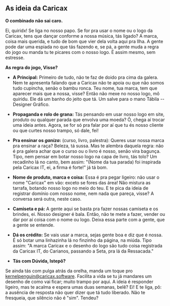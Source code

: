 ## As ideia da Caricax



**O combinado não sai caro.**

Ei, quiridx! Se liga no nosso papo. Se for pra usar o nome ou o logo da Caricax, tens que dançar conforme a nossa música, tás ligado? A marca, coisa mais querida, e tudo de bom que vier dela volta aqui pra Ilha. A gente pode dar uma espiada no que tás fazendo e, se pá, a gente muda a regra do jogo ou manda tu te picares com o nosso logo. É assim mesmo, sem estresse.



**As regra do jogo, Visse?**

* **A Principal:** Primeiro de tudo, não te faz de doido pra cima da galera. Nem te apresenta falando que a Caricax não te apoia ou que não somos tudo cupincha, senão o bambu ronca. Teu nome, tua marca, tem que aparecer mais que a nossa, visse? Então não mexe no nosso logo, mô quiridu. Ele dá um banho do jeito que tá. Um salve para o mano Tábila -- Designer Gráfico.

* **Propaganda e rolo de grana:** Tás pensando em usar nosso logo em site, produto ou qualquer parada que envolva uma moeda? Ô, chega aí trocar uma ideia antes. Agora, se for só pra falar por aí que tu és nosso cliente ou que curtes nosso trampo, só dale, fei!

* **Pra ensinar os _ganiza_:** (curso, livro, palestra): Queres usar nossa marca pra ensinar a raça? Beleza, tá sussa. Mas te alembra daquela regra: não é pra galera achar que o curso ou o livro é nosso, senão vira bagunça. Tipo, nem pensar em botar nosso logo na capa de livro, tás tolo? Um recadinho lá no canto, bem assim: "(Nome da tua parada) foi inspirada pela Caricax IT, ei, a firma é forte!" já tá bom. 

* **Nome de produto, marca e coisa:** Essa é pra pegar ligeiro: não usar o nome "Caricax" em vão: exceto se fores das área! Não mistura as tarrafa, botando nosso logo no meio do teu. E te pica da ideia de registrar domínio com nosso nome, nem nada que pareça, visse? A conversa será outra, neste caso.

* **Camiseta e pá:** A gente aqui se basta pra fazer nossas camiseta e os brindes, ei. Nosso designer é bala. Então, não te mete a fazer, vender ou dar por aí coisa com o nome ou logo. Deixa essa parte com a gente, que a gente se entende.

* **Dá os crédito:** Se vais usar a marca, sejas gente boa e diz que é nossa. É só botar uma linhazinha lá no finzinho da página, na miúda. Tipo assim: "A marca Caricax e o desenho do logo são tudo coisa registrada da Caricax IT, do Carianos, passando a Seta, pra lá da Ressacada."

* **Tás com Dúvida, Istepô?**

Se ainda tás com pulga atrás da orelha, manda um toque pro kernelpenguin@caricax.software. Facilita a vida se tu já mandares um desenho de como vai ficar; muito trampo por aqui. A ideia é responder ligeiro, mas te acalma e espera umas duas semanas, belê? Ei! E te liga, pô: a ausência de resposta não quer dizer que tá tudo liberado. Não te fresqueia, que silêncio não é "sim". Tendeu?
